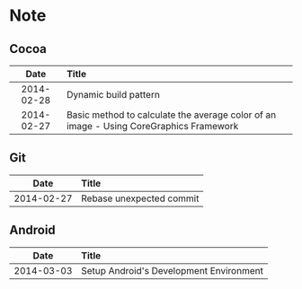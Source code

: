 Note
======

Cocoa
------

| Date | Title |
|:----:|:------|
|2014-02-28| Dynamic build pattern |
|2014-02-27| Basic method to calculate the average color of an image - Using CoreGraphics Framework |

Git
------

| Date | Title |
|:----:|:------|
|2014-02-27| Rebase unexpected commit |


Android
------

| Date | Title |
|:----:|:------|
|2014-03-03| Setup Android's Development Environment |

